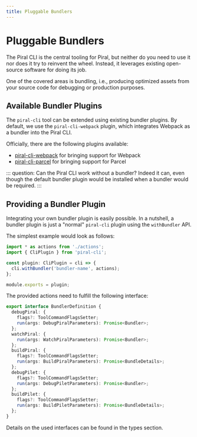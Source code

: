 ```yaml
---
title: Pluggable Bundlers
---
```


# Pluggable Bundlers

The Piral CLI is the central tooling for Piral, but neither do you need to use it nor does it try to reinvent the wheel. Instead, it leverages existing open-source software for doing its job.

One of the covered areas is bundling, i.e., producing optimized assets from your source code for debugging or production purposes.

## Available Bundler Plugins

The `piral-cli` tool can be extended using existing bundler plugins. By default, we use the `piral-cli-webpack` plugin, which integrates Webpack as a bundler into the Piral CLI.

Officially, there are the following plugins available:

- [piral-cli-webpack](https://www.npmjs.com/package/piral-cli-webpack) for bringing support for Webpack
- [piral-cli-parcel](https://www.npmjs.com/package/piral-cli-parcel) for bringing support for Parcel

::: question: Can the Piral CLI work without a bundler?
Indeed it can, even though the default bundler plugin would be installed when a bundler would be required.
:::

## Providing a Bundler Plugin

Integrating your own bundler plugin is easily possible. In a nutshell, a bundler plugin is just a "normal" `piral-cli` plugin using the `withBundler` API.

The simplest example would look as follows:

```ts
import * as actions from './actions';
import { CliPlugin } from 'piral-cli';

const plugin: CliPlugin = cli => {
  cli.withBundler('bundler-name', actions);
};

module.exports = plugin;
```

The provided actions need to fulfill the following interface:

```ts
export interface BundlerDefinition {
  debugPiral: {
    flags?: ToolCommandFlagsSetter;
    run(args: DebugPiralParameters): Promise<Bundler>;
  };
  watchPiral: {
    run(args: WatchPiralParameters): Promise<Bundler>;
  };
  buildPiral: {
    flags?: ToolCommandFlagsSetter;
    run(args: BuildPiralParameters): Promise<BundleDetails>;
  };
  debugPilet: {
    flags?: ToolCommandFlagsSetter;
    run(args: DebugPiletParameters): Promise<Bundler>;
  };
  buildPilet: {
    flags?: ToolCommandFlagsSetter;
    run(args: BuildPiletParameters): Promise<BundleDetails>;
  };
}
```

Details on the used interfaces can be found in the types section.
